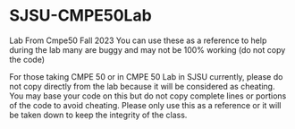 # SJSU-CMPE50Lab
Lab From Cmpe50 Fall 2023
You can use these as a reference to help during the lab many are buggy and may not be 100% working (do not copy the code)



For those taking CMPE 50 or in CMPE 50 Lab in SJSU currently, please do not copy directly from the lab because it will be considered as cheating. You may base your code on this but do not copy complete lines or portions of the code to avoid cheating. Please only use this as a reference or it will be taken down to keep the integrity of the class.
